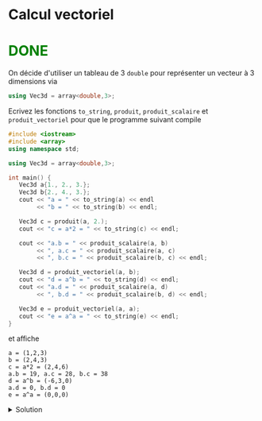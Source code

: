 # Calcul vectoriel
# <span style="color:green">DONE</span>
On décide d'utiliser un tableau de 3 `double` pour représenter un vecteur à 3 dimensions via

~~~cpp
using Vec3d = array<double,3>;
~~~

Ecrivez les fonctions `to_string`, `produit`, `produit_scalaire` et `produit_vectoriel` pour que le programme suivant compile 

~~~cpp
#include <iostream>
#include <array>
using namespace std;

using Vec3d = array<double,3>;

int main() {
   Vec3d a{1., 2., 3.};
   Vec3d b{2., 4., 3.};
   cout << "a = " << to_string(a) << endl
        << "b = " << to_string(b) << endl;

   Vec3d c = produit(a, 2.);
   cout << "c = a*2 = " << to_string(c) << endl;

   cout << "a.b = " << produit_scalaire(a, b)
        << ", a.c = " << produit_scalaire(a, c)
        << ", b.c = " << produit_scalaire(b, c) << endl;

   Vec3d d = produit_vectoriel(a, b);
   cout << "d = a^b = " << to_string(d) << endl;
   cout << "a.d = " << produit_scalaire(a, d)
        << ", b.d = " << produit_scalaire(b, d) << endl;

   Vec3d e = produit_vectoriel(a, a);
   cout << "e = a^a = " << to_string(e) << endl;
}
~~~

et affiche 

~~~
a = (1,2,3)
b = (2,4,3)
c = a*2 = (2,4,6)
a.b = 19, a.c = 28, b.c = 38
d = a^b = (-6,3,0)
a.d = 0, b.d = 0
e = a^a = (0,0,0)
~~~


<details>
<summary>Solution</summary>

~~~cpp
string to_string(Vec3d const& v) {
   return(stringstream() << '(' << v[0] << ',' << v[1] << ',' << v[2] << ')').str();
}

Vec3d produit(Vec3d const& v, double d) {
   Vec3d r(v);         // copie de v
   for(double& e : r)
      e *= d;          // multiplication de tous les éléments par d
   return r;
}

double produit_scalaire(Vec3d const& a, Vec3d const& b) {
   double r{};
   for(size_t i = 0; i < a.size(); ++i)
      r += a[i] * b[i];
   return r;
}

Vec3d produit_vectoriel(Vec3d const& a, Vec3d const& b) {
   return {a[1]*b[2] - a[2]*b[1],
           a[2]*b[0] - a[0]*b[2],
           a[0]*b[1] - a[1]*b[0]
   };
}
~~~
</details>
